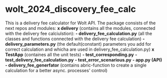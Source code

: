 # wolt_2024_discovery_fee_calc

This is a delivery fee calculator for Wolt API. 
The package consists of the next repos and modules:
  **x delivery** (contains all the modules, connected with the delivery fee calciulstion): 
    **- delivery_fee_calculation.py** (all the classes and functions connected with the delivery fee calculation)
    **- delivery_parameters.py** (the default(constant) parameters you add for correct calculation and whicha are used in delivery_fee_calculation.py)
  **x TestApp** (containes all the unit tests)
    **- test_corresponding.py**
    **- test_delivery_fee_calculation.py**
    **- test_error_scenarious.py**
  **- app.py (API)**
  **- delivery_fee_generfator** (contains abric-function to create a single calculation for a better async. processes' control)
